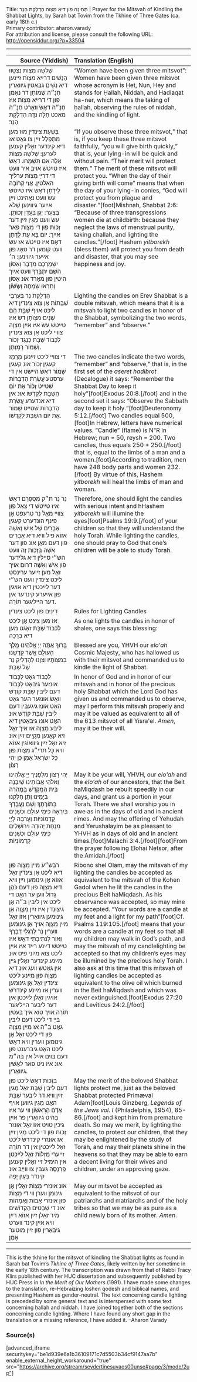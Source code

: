<html>
<head></head>
<body>
Title: תְחִינָה פון דיא מִצְוה הַדְלָקַת הַנֵר | Prayer for the Mitsvah of Kindling the Shabbat Lights, by Sarah bat Tovim from the Tkhine of Three Gates (ca. early 18th c.)<br />
Primary contributor: aharon.varady<br />
For attribution and license, please consult the following URL: <a href="http://opensiddur.org/?p=33504">http://opensiddur.org/?p=33504</a>
<p />
<hr />

<table style="margin-left: auto;margin-right: auto;" class="draggable">
<thead><tr><th id="x" style="text-align: right;">Source (Yiddish)</th><th style="text-align: left;">Translation (English)</th></tr></thead>
<tbody>
<tr><td style="vertical-align:top;">
<div class="yiddish"><span lang="he">
שְׁלֹשָה מִצְוֺת נִצְטַווּ הַנָשִׁים דרײַא מִצְוֺת זײנען דיא נָשִׁים גבּאָטין גיװאָרין חַנָ״ה שְׁמוֹתָן דר נאָמן פוּן די דרײַא מִצְוֺת איז חַנָ״ה דאָשׂ װאָרט חַנָ״ה מאכט חַלָה נִדָה הַדְלָקַת הַנֵר׃
</div></td>

<td style="vertical-align:top;">
<div class="english">
“Women have been given three mitsvot": Women have been given three mitsvot whose acronym is Ḥet, Nun, Hey and stands for Ḥallah, Niddah, and Hadlaqat ha-ner, which means the taking of ḥallah, observing the rules of niddah, and the kindling of light.
</div></td></tr>


<tr><td style="vertical-align:top;">
<div class="yiddish"><span lang="he">
בְּשַׁעַת צינדין מוּז מען מִתְפַּלֵל זײַן צו גאָט אז דיא קינדער זאָלין קענען לערען: שְׁלֹשָה מִצְוֺת אֵלֶה אִם תִּשְׁמְרוּ. דאָשׂ איז טײַטשׁ אױבּ איר װעט די דרײַ מִצְוֺת ערליך האלטין. אֲזַי קְרוֹבָה לֵידָתָן דאָשׂ איז טײַטשׁ עשׂ װעט נאָהינט זײַן אײַער גיװינען שֶׁלֹא בְּצַעַר: יָגֵן בַּעֲדָן זְכוּתָן. עשׂ װעט מַגִין זײַן דער זְכוּת פוּן די מִצְוֺת פאר אײַך: יוֹם בָּא עֵת לֵדָתָן דאָס איז טײַטשׁ אז עשׂ װעט קומען דר טאָג פוּן אײַער גיװינען: ה׳ יִשְׁמָרְכֶם מִדֶּבֶר וְאָסוֹן הַשֵׁם יִתְבָּרֵךְ װעט אײַך היטין פוּן מאָרד אוּנ אָסוֹן וְתִרְאוּ שִׂמְחָה וְשָׂשׂוֹן׃
</div></td>

<td style="vertical-align:top;">
<div class="english">
“If you observe these three mitsvot," that is, if you keep these three mitsvot faithfully, “you will give birth quickly,” that is, your lying-in will be quick and without pain. “Their merit will protect them.” The merit of these mitsvot will protect you. “When the day of their giving birth will come” means that when the day of your lying-in conies, “God will protect you from plague and disaster.”[foot]Mishnah, Shabbat 2:6: “Because of three transgressions women die at childbirth: because they neglect the laws of menstrual purity, taking challah, and lighting the candles.”[/foot] Hashem <em>yitborekh</em> (bless them) will protect you from death and disaster, that you may see happiness and joy.
</div></td></tr>


<tr><td style="vertical-align:top;">
<div class="yiddish"><span lang="he">
הַדְלָקַת נֵר בְּעַרְבֵי שַׁבָּתוֹת אָן צוּא צינדין דיא ליכט אױף שַׁבָּת הֵם שְׁנַיִם מִצְוֺתָן דשׂ איז טײַטשׁ עשׂ איז אײַן מִצְוָה צװײ ליכט אָן צוּא צינדין לְכָּבוֹד שַׁבָּת כְּנֶגֶד זָכוֹר וְשָׁמוֹר רְמִזָתָן. 
</div></td>

<td style="vertical-align:top;">
<div class="english">
Lighting the candles on Erev Shabbat is a double mitsvah, which means that it is a mitsvah to light two candles in honor of the Shabbat, symbolizing the two words, “remember” and “observe.”
</div></td></tr>


<tr><td style="vertical-align:top;">
<div class="yiddish"><span lang="he">
די צװײ ליכט זײַנען מְרַמֵז קעגין זָכוֹר אוּנ קעגין שָׁמוֹר דאָשׂ הײשׂט אין די ערסטע עֲשֶׂרֶת הַדִבְּרוֹת שׁטײט זָכוֹר אֶת יוֹם הַשַׁבָּת לְקַדְשׁוֹ אוּנ אין דיא אנדערע עֲשֶׂרֶת הַדִבְּרוֹת שׁטײט שָׁמוֹר אֶת יוֹם השַׁבָּת לְקַדְשׁוֹ.
</div></td>

<td style="vertical-align:top;">
<div class="english">
The two candles indicate the two words, “remember” and “observe,” that is, in the first set of the <em>aseret hadibrot</em> (Decalogue) it says: “Remember the Shabbat Day to keep it holy”[foot]Exodus 20:8.[/foot] and in the second set it says: “Observe the Sabbath day to keep it holy.”[foot]Deuteronomy 5:12.[/foot] Two candles equal 500,[foot]In Hebrew, letters have numerical values. “Candle” (flame) is N"R in Hebrew; nun = 50, reysh = 200. Two candles, thus equals 250 + 250.[/foot] that is, equal to the limbs of a man and a woman.[foot]According to tradition, men have 248 body parts and women 232.[/foot] By virtue of this, Hashem <em>yitborekh</em> will heal the limbs of man and woman.
</div></td></tr>


<tr><td style="vertical-align:top;">
<div class="yiddish"><span lang="he">
נֵר נֵר תּ״ק מִסְפָּרָם דאָשׂ איז טײַטשׁ די צאָל פוּן צװײ מאָל נֵר טרעפט אָן פינף הוּנדערט קעגין אֵבָרִים שֶׁל אִישׁ וְאִשָׁה אזוֹא פיל װיא דיא אֵבָרִים פוּן דעם מאָן אוּנ פוּן דער אִשָׁה בִּזְכוּת זֶה װעט הש״י סײלין דיא גלידער פוּן אִישׁ וְאִשָׁה דרוּם אױך זאָל מען זײער ערינסט ליכט צינדין װעט הש״י דער לײַכטין דיא אױגין פוּן אײַערע קינדער אין דער הײליגער תּוֹרָה. 
</div></td>

<td style="vertical-align:top;">
<div class="english">
Therefore, one should light the candles with serious intent and hHashem <em>yitborekh</em> will illumine the eyes[foot]Psalms 19:9.[/foot] of your children so that they will understand the holy Torah. While lighting the candles, one should pray to God that one’s children will be able to study Torah. 
</div></td></tr>


<tr><td style="vertical-align:top;">
<div class="yiddish"><span lang="he">
דִינִים פוּן ליכט צינדין
</div></td>

<td style="vertical-align:top;">
<div class="english">
Rules for Lighting Candles
</div></td></tr>


<tr><td style="vertical-align:top;">
<div class="yiddish"><span lang="he">
אז מען צינט אָן ליכט לְכּבוֹד שַׁבָּת זאָגט מען דיא בְּרָכָה 
</div></td>

<td style="vertical-align:top;">
<div class="english">
As one lights the candles in honor of shales, one says this blessing: 
</div></td></tr>


<tr><td style="vertical-align:top;">
<div class="liturgy"><span lang="he">
בָּרוּךְ אַתָּה 
יְיָ אֱלֹהֵינוּ 
מֶלֶךְ הָעוֹלָם 
אֲשֶׁר קִדְשָׁנוּ בְּמִצְוֺתָיו 
וְצִוָנוּ לְהַדְלִיק נֵר שֶׁל שַׁבָּת׃
</div></td>

<td style="vertical-align:top;">
<div class="english">
Blessed are you, 
YHVH our <em>elo'ah</em>
Cosmic Majesty, 
who has hallowed us with their mitsvot 
and commanded us to kindle the light of Shabbat.
</div></td></tr>


<tr><td style="vertical-align:top;">
<div class="yiddish"><span lang="he">
לְכָּבוֹד גאָט לְכָּבוֹד אוּנזער גיבּאָט לְכָּבוֹד דעם ליבּין שַׁבָּת קוֹדֶשׁ װאָשׂ אוּנזער הער גאָט האָט אוּנז גיגעבּין דעם ליבּין שַׁבָּת קוֹדֶשׁ אוּנ האָט אוּנז גיבּאָטין דיא ליבּע מִצְוָה אז איך זאָל זיא קאָנען מְקַיֵים זײַן אוּנ זיא זאָל זײַן גיװאוֹגין אזוֹא װיא כׇּל תּרי״ג מִצְוֺת פוּן כׇּל יִשְׂרָאֵל אָמֵן כֵּן יְהִי רָצוֹן׃
</div></td>

<td style="vertical-align:top;">
<div class="english">
In honor of God and in honor of our mitsvah and in honor of the precious holy Shabbat which the Lord God has given us and commanded us to observe, may I perform this mitsvah properly and may it be valued as equivalent to all of the 613 mitsvot of all Yisra'el. <em>Amen</em>, may it be their will.
</div></td></tr>


<tr><td style="vertical-align:top;">
<div class="liturgy"><span lang="he">
יְהִי רָצוֹן מִלְפָנֶיךָ יְיָ אֱלֹהֵינוּ וֵאלֹהֵי אֲבוֹתֵינוּ שֶׁיִבָּנֶה בֵּית הַמִקְדָשׁ בִּמְהֵרָה בְיָמֵינוּ וְתֵן חֶלְקֵנוּ בְּתוֹרָתֶךָ׃ וְשָׁם נַעֲבָדְךָ בְּיִרְאָה כִּימֵי עוֹלָם וּכְשָׁנִים קַדְמוֹנִיוֹת׃ וְעָרְבָה לַיְיָ מִנְחַת יְהוּדָה וִירוּשָׁלַיִם כִּימֵי עוֹלָם וּכְשָׁנִים קַדְמוֹנִיוֹת׃
</div></td>

<td style="vertical-align:top;">
<div class="english">
May it be your will, YHVH, our <em>elo'ah</em> and the <em>elo'ah</em> of our ancestors, that the Beit haMiqdash be rebuilt speedily in our days, and grant us a portion in your Torah. There we shall worship you in awe as in the days of old and in ancient rimes. And may the offering of Yehudah and Yerushalayim be as pleasant to YHVH as in days of old and in ancient times.[foot]Malachi 3:4.[/foot][foot]From the prayer following Elohai Netsor, after the Amidah.[/foot]
</div></td></tr>


<tr><td style="vertical-align:top;">
<div class="yiddish"><span lang="he">
רבש״ע מײן מִצְוָה פוּן דיא ליכט אָן צינדין זאָל אזוֹא אָן גינוּמען זײַן װיא דיא מִצְוָה פוּן דעם כֹּהֵן גָדוֹל װען ער האָט די ליכט אין ליבּין בּ״ה אָן גיצוּנדין איז זײַן מִצְוָה אָן גינוּמען גיװאָרין אזוֹ זאָל מײַן מִצְוָה אױך אָן גינוּמען װערין נֵר לְרַגְלִי דְבָרֶךָ וְאוֹר לִנְתִיבָתִי דאָשׂ איז טײַטשׁ דײַנע רײַד איז אײַן ליכט צוּא מײַני פיס אוּנ מײַנע קינדער זאָלין גײן אין גאָטש װעג אוּנ דיא מִצְוָה פוּן מײַנע ליכט צינדין זאָל אָן גינוּמען װערין אז מײַנע קינדרשׁ אױגין זאָלן לײַכטן אין דער ליבּער הײליגער תּוֹרָה אױך טוא איך בּעטין בּײַ די ליכט דעם ליבּין גאָט בּ״ה אז מײַן מִצְוָה פוּן די ליכט זאָל אָן גינוּמען װערין װיא דאָשׂ ליכט האָט גיבּרענט פוּן דעם בּױם אײַל אין בּה״מ אוּנ איז ניט פאר לאָשׁין גיװאָרין.
</div></td>

<td style="vertical-align:top;">
<div class="english">
Ribono shel Olam, may the mitsvah of my lighting the candles be accepted as equivalent to the mitsvah of the Kohen Gadol when he lit the candles in the precious Beit haMiqdash. As his observance was accepted, so may mine be accepted. “Your words are a candle at my feet and a light for my path”[foot]Cf. Psalms 119:105.[/foot] means that your words are a candle at my feet so that all my children may walk in God’s path, and may the mitsvah of my candlelighting be accepted so that my children’s eyes may be illumined by the precious holy Torah. I also ask at this time that this mitsvah of lighting candles be accepted as equivalent to the olive oil which burned in the Beit haMiqdash and which was never extinguished.[foot]Exodus 27:20 and Leviticus 24:2.[/foot]
</div></td></tr>


<tr><td style="vertical-align:top;">
<div class="yiddish"><span lang="he">
בִּזְכוּת דאָשׂ ליכט פוּן דעם ליבּין שַׁבָּת זאָל מַגִין זײַן װיא דר ליבער שַׁבָּת האָט מַגִין גיװען אױף אָדָם הָרִאשׁוֹן װי ער איז בַּהיט גיװאָרין פר אײַן גיכין טױט אזוֹ זאָל אוּנזר זְכוּת פוּן די ליכט מַגִין זײַן אז אוּנזרי קינדרשׂ ליכט זאָל לײַכטין אין דר תּוֹרָה זײערי מַזָלוֹת זאָל לײכטן אין הימיל זײ זאָלין קענען פַּרְנָסָה געבּין צו װײַבּ אוּנ קינדר בְּעַיִן יָפֶה 
</div></td>

<td style="vertical-align:top;">
<div class="english">
May the merit of the beloved Shabbat lights protect me, just as the beloved Shabbat protected Primæval Adam[foot]Louis Ginzberg, <em>Legends of the Jews vol. I</em> (Philadelphia, 1954), 85-86.[/foot] and kept him from premature death. So may we merit, by lighting the candles, to protect our children, that they may be enlightened by the study of Torah, and may their planets shine in the heavens so that they may be able to earn a decent living for their wives and children, under an approving gaze.
</div></td></tr>


<tr><td style="vertical-align:top;">
<div class="yiddish"><span lang="he">
אוּנ אוּנזרי מִצְוֺת זאָלין אָן גינוּמן װערן װי די מִצְוֺת פוּן אוּנזרי אָבוֹת וְאִמָהוֹת אוּנ די שְׁבָטִים הַקְדוֹשִׁים מיר זאָלן זײַן אזוֹא רײַן װיא אײַן קינד װערט גיבּאָרין פוּן זײַן מוּטער אָמֵן׃
</div></td>

<td style="vertical-align:top;">
<div class="english">
May our mitsvot be accepted as equivalent to the mitsvot of our patriarchs and matriarchs and of the holy tribes so that we may be as pure as a child newly born of its mother. <em>Amen</em>.
</div></td></tr>
</tbody></table>

<hr />

This is the tkhine for the mitsvot of kindling the Shabbat lights as found in Sarah bat Tovim’s <em>Tkhine of Three Gates</em>, likely written by her sometime in the early 18th century. The transcription was drawn from that of Rabbi Tracy Klirs published with her HUC dissertation and subsequently published by HUC Press in <em>In the Merit of Our Mothers</em> (1991). I have made some changes to the translation, re-Hebraizing loshen qodesh and biblical names, and presenting Hashem as gender-neutral. The text concerning candle lighting is preceded by some general text and is interspersed with some text concerning ḥallah and niddah. I have joined together both of the sections concerning candle lighting. Where I have found any short gap in the translation or a missing reference, I have added it. –Aharon Varady

<h3>Source(s)</h3>

[advanced_iframe securitykey="be1d939e6a1b36109171c7d5503b34cf9147aa7b" enable_external_height_workaround="true" src="https://archive.org/stream/seydertinesuvaos00unse#page/3/mode/2up"]

&nbsp;
</body>
</html>